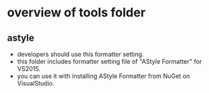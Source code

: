 # overview of tools folder

## astyle

- developers should use this formatter setting.
- this folder includes formatter setting file of "AStyle Formatter" for VS2015.
- you can use it with installing AStyle Formatter from NuGet on VisualStudio.
